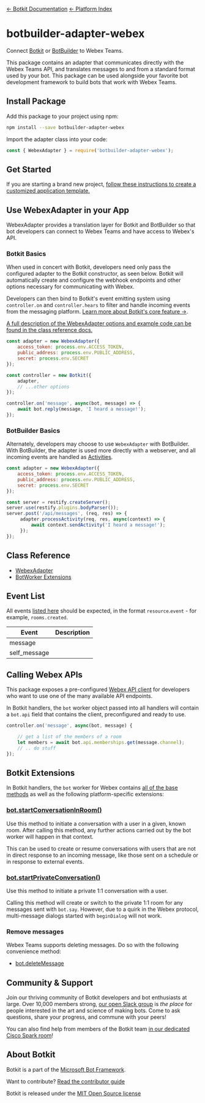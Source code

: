 [&larr; Botkit Documentation](../core.md)  [&larr; Platform Index](index.md) 

# botbuilder-adapter-webex
Connect [Botkit](https://www.npmjs.com/package/botkit) or [BotBuilder](https://www.npmjs.com/package/botbuilder) to Webex Teams.

This package contains an adapter that communicates directly with the Webex Teams API,
and translates messages to and from a standard format used by your bot. This package can be used alongside your favorite bot development framework to build bots that work with Webex Teams.

## Install Package

Add this package to your project using npm:

```bash
npm install --save botbuilder-adapter-webex
```

Import the adapter class into your code:

```javascript
const { WebexAdapter } = require('botbuilder-adapter-webex');
```

## Get Started

If you are starting a brand new project, [follow these instructions to create a customized application template.](https://botkit.ai/getstarted.html)

## Use WebexAdapter in your App

WebexAdapter provides a translation layer for Botkit and BotBuilder so that bot developers can connect to Webex Teams and have access to Webex's API.

### Botkit Basics

When used in concert with Botkit, developers need only pass the configured adapter to the Botkit constructor, as seen below. Botkit will automatically create and configure the webhook endpoints and other options necessary for communicating with Webex.

Developers can then bind to Botkit's event emitting system using `controller.on` and `controller.hears` to filter and handle incoming events from the messaging platform. [Learn more about Botkit's core feature &rarr;](../index.md).

[A full description of the WebexAdapter options and example code can be found in the class reference docs.](../reference/webex.md#create-a-new-webexadapter)

```javascript
const adapter = new WebexAdapter({
    access_token: process.env.ACCESS_TOKEN,
    public_address: process.env.PUBLIC_ADDRESS,
    secret: process.env.SECRET 
});

const controller = new Botkit({
    adapter,
    // ...other options
});

controller.on('message', async(bot, message) => {
    await bot.reply(message, 'I heard a message!');
});
```

### BotBuilder Basics

Alternately, developers may choose to use `WebexAdapter` with BotBuilder. With BotBuilder, the adapter is used more directly with a webserver, and all incoming events are handled as [Activities](https://docs.microsoft.com/en-us/javascript/api/botframework-schema/activity?view=botbuilder-ts-latest).

```javascript
const adapter = new WebexAdapter({
    access_token: process.env.ACCESS_TOKEN,
    public_address: process.env.PUBLIC_ADDRESS,
    secret: process.env.SECRET 
});

const server = restify.createServer();
server.use(restify.plugins.bodyParser());
server.post('/api/messages', (req, res) => {
     adapter.processActivity(req, res, async(context) => {
         await context.sendActivity('I heard a message!');
     });
});
```

## Class Reference

* [WebexAdapter](../reference/webex.md#webexadapter)
* [BotWorker Extensions](../reference/webex.md#webexbotworker)

## Event List

All events [listed here](https://developer.webex.com/webhooks-explained.html#resources-events) should be expected, in the format `resource`.`event` - for example, `rooms.created`.  

| Event | Description
|--- |---
| message |
| self_message | 


## Calling Webex APIs

This package exposes a pre-configured [Webex API client](https://www.npmjs.com/package/webex) for developers who want to use one of the many available API endpoints.

In Botkit handlers, the `bot` worker object passed into all handlers will contain a `bot.api` field that contains the client, preconfigured and ready to use.

```javascript
controller.on('message', async(bot, message) {

    // get a list of the members of a room
    let members = await bot.api.memberships.get(message.channel);
    // .. do stuff
});
```

## Botkit Extensions
In Botkit handlers, the `bot` worker for Webex contains [all of the base methods](../reference/core.md#BotWorker) as well as the following platform-specific extensions:

### [bot.startConversationInRoom()](../reference/webex.md#startconversationinroom)

Use this method to initiate a conversation with a user in a given, known room.  After calling this method, any further actions carried out by the bot worker will happen in that context.

This can be used to create or resume conversations with users that are not in direct response to an incoming message, like those sent on a schedule or in response to external events.

### [bot.startPrivateConversation()](../reference/webex.md#startprivateconversation)

Use this method to initiate a private 1:1 conversation with a user.

Calling this method will create or switch to the private 1:1 room for any messages sent with `bot.say`. However, due to a quirk in the Webex protocol, multi-message dialogs started with `beginDialog` will not work.

### Remove messages

Webex Teams supports deleting messages. Do so with the following convenience method:

* [bot.deleteMessage](../reference/webex.md#deletemessage)

## Community & Support

Join our thriving community of Botkit developers and bot enthusiasts at large.
Over 10,000 members strong, [our open Slack group](https://community.botkit.ai) is
_the place_ for people interested in the art and science of making bots.
Come to ask questions, share your progress, and commune with your peers!

You can also find help from members of the Botkit team [in our dedicated Cisco Spark room](https://eurl.io/#SyNZuomKx)!

## About Botkit

Botkit is a part of the [Microsoft Bot Framework](https://dev.botframework.com).

Want to contribute? [Read the contributor guide](https://github.com/howdyai/botkit/blob/master/CONTRIBUTING.md)

Botkit is released under the [MIT Open Source license](https://github.com/howdyai/botkit/blob/master/LICENSE.md)

